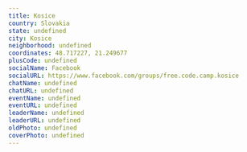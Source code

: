 ```yaml
---
title: Kosice
country: Slovakia
state: undefined
city: Kosice
neighborhood: undefined
coordinates: 48.717227, 21.249677
plusCode: undefined
socialName: Facebook
socialURL: https://www.facebook.com/groups/free.code.camp.kosice
chatName: undefined
chatURL: undefined
eventName: undefined
eventURL: undefined
leaderName: undefined
leaderURL: undefined
oldPhoto: undefined
coverPhoto: undefined
---
```

